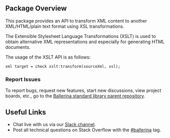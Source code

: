 ## Package Overview
This package provides an API to transform XML content to another XML/HTML/plain text format using XSL transformations.

The Extensible Stylesheet Language Transformations (XSLT) is used to obtain alternative XML representations and especially for generating HTML documents.

The usage of the XSLT API is as follows:

```ballerina
xml target = check xslt:transform(sourceXml, xsl);
```

### Report Issues

To report bugs, request new features, start new discussions, view project boards, etc., go to the <a target="_blank" href="https://github.com/ballerina-platform/ballerina-standard-library">Ballerina standard library parent repository</a>.

## Useful Links

- Chat live with us via our <a target="_blank" href="https://ballerina.io/community/slack/">Slack channel</a>.
- Post all technical questions on Stack Overflow with the <a target="_blank" href="https://stackoverflow.com/questions/tagged/ballerina">#ballerina</a> tag.

